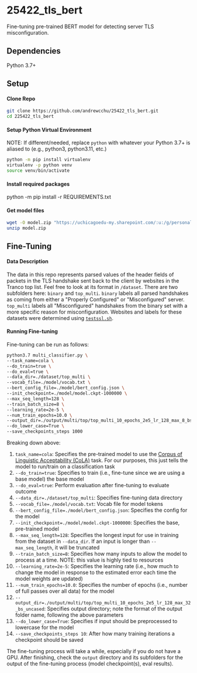 # 25422_tls_bert
Fine-tuning pre-trained BERT model for detecting server TLS misconfiguration.

## Dependencies

Python 3.7+

## Setup

#### Clone Repo
```bash
git clone https://github.com/andrewcchu/25422_tls_bert.git
cd 225422_tls_bert
```

#### Setup Python Virtual Environment
NOTE: If different/needed, replace `python` with whatever your Python 3.7+ is aliased to (e.g., python3, python3.11, etc.)
```bash
python -m pip install virtualenv
virtualenv -p python venv
source venv/bin/activate
```

#### Install required packages
python -m pip install -r REQUIREMENTS.txt

#### Get model files
```bash
wget -O model.zip "https://uchicagoedu-my.sharepoint.com/:u:/g/personal/andrewcchu_uchicago_edu/EWmZeAEPBwxJnFpzUeGssRQBlCwldMsK9-8xGB77_u0ArQ?e=KHdfi6&download=1"
unzip model.zip
```

## Fine-Tuning

#### Data Description

The data in this repo represents parsed values of the header fields of packets in the TLS handshake sent back to the client by websites in the Tranco top list. Feel free to look at its format in `/dataset`. There are two subfolders here: `binary` and `top_multi`. `binary` labels all parsed handshakes as coming from either a "Properly Configured" or "Misconfigured" server. `top_multi` labels all "Misconfigured" handshakes from the binary set with a more specific reason for misconfiguration. Websites and labels for these datasets were determined using [`testssl.sh`](https://github.com/drwetter/testssl.sh).

#### Running Fine-tuning

Fine-tuning can be run as follows:
```bash
python3.7 multi_classifier.py \
--task_name=cola \
--do_train=true \
--do_eval=true \
--data_dir=./dataset/top_multi \
--vocab_file=./model/vocab.txt \
--bert_config_file=./model/bert_config.json \
--init_checkpoint=./model/model.ckpt-1000000 \
--max_seq_length=128 \
--train_batch_size=8 \
--learning_rate=2e-5 \
--num_train_epochs=10.0 \
--output_dir=./output/multi/top/top_multi_10_epochs_2e5_lr_128_max_8_bs_uncased \
--do_lower_case=True \
--save_checkpoints_steps 1000
```

Breaking down above:
1. `task_name=cola`: Specifies the pre-trained model to use the [Corpus of Linguistic Acceptability (CoLA)](https://arxiv.org/pdf/1805.12471.pdf) task. For our purposes, this just tells the model to run/train on a classification task
2. `--do_train=true`: Specifies to train (i.e., fine-tune since we are using a base model) the base model
3. `--do_eval=true`: Perform evaluation after fine-tuning to evaluate outcome
4. `--data_dir=./dataset/top_multi`: Specifies fine-tuning data directory
5. `--vocab_file=./model/vocab.txt`: Vocab file for model tokens
6. `--bert_config_file=./model/bert_config.json`: Specifies the config for the model
7. `--init_checkpoint=./model/model.ckpt-1000000`: Specifies the base, pre-trained model
8. `--max_seq_length=128`: Specifies the longest input for use in training from the dataset in `--data_dir`. If an input is longer than `--max_seq_length`, it will be truncated
9. `--train_batch_size=8`: Specifies how many inputs to allow the model to process at a time. NOTE: this value is highly tied to resources
10. `--learning_rate=2e-5`: Specifies the learning rate (i.e., how much to change the model in response to the estimated error each time the model weights are updated)
11. `--num_train_epochs=10.0`: Specifies the number of epochs (i.e., number of full passes over all data) for the model
12. `--output_dir=./output/multi/top/top_multi_10_epochs_2e5_lr_128_max_32_bs_uncased`: Specifies output directory; note the format of the output folder name, following the above parameters
13. `--do_lower_case=True`: Specifies if input should be preprocessed to lowercase for the model 
14. `--save_checkpoints_steps 10`: After how many training iterations a checkpoint should be saved

The fine-tuning process will take a while, especially if you do not have a GPU. After finishing, check the `output` directory and its subfolders for the output of the fine-tuning process (model checkpoint(s), eval results).
